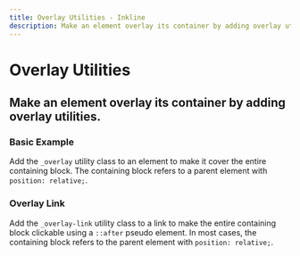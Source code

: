 ```yaml
---
title: Overlay Utilities - Inkline
description: Make an element overlay its container by adding overlay utilities. 
---
```


<script setup>
import {
    OverlayBasicExample,
    OverlayLinkExample
} from '@inkline/inkline/stories/utilities/overlay/index.mjs';
import { default as OverlayBasicExampleHTML } from '@inkline/inkline/stories/utilities/overlay/basic.html?raw';
import { default as OverlayLinkExampleHTML } from '@inkline/inkline/stories/utilities/overlay/link.html?raw';
</script>

# Overlay Utilities

## Make an element overlay its container by adding overlay utilities. 

### Basic Example
Add the `_overlay` utility class to an element to make it cover the entire containing block. The containing block refers to a parent element with `position: relative;`.

<example :component="OverlayBasicExample" :html="OverlayBasicExampleHTML"></example>

### Overlay Link

Add the `_overlay-link` utility class to a link to make the entire containing block clickable using a `::after` pseudo element. In most cases, the containing block refers to the parent element with `position: relative;`.

<example type="card" :component="OverlayLinkExample" :html="OverlayLinkExampleHTML"></example>
